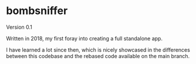 # bombsniffer

Version 0.1

Written in 2018, my first foray into creating a full standalone app.

I have learned a lot since then, which is nicely showcased in the differences between this codebase and the rebased code available on the main branch.
